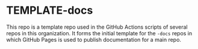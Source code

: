 # TEMPLATE-docs

This repo is a template repo used in the GitHub Actions scripts of several 
repos in this organization.  It forms the initial template for the `-docs` 
repos in which GitHub Pages is used to publish documentation for a main repo.

